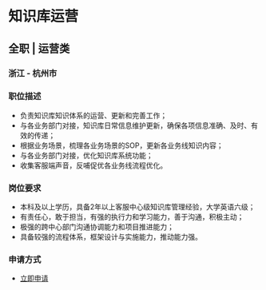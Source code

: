 
# 知识库运营
## 全职  |  运营类
### 浙江 - 杭州市

### 职位描述
- 负责知识库知识体系的运营、更新和完善工作；
- 与各业务部门对接，知识库日常信息维护更新，确保各项信息准确、及时、有效的传递；
- 根据业务场景，梳理各业务场景的SOP，更新各业务线知识内容；
- 与各业务部门对接，优化知识库系统功能；
- 收集客服端声音，反哺促优各业务线流程优化。
### 岗位要求
- 本科及以上学历，具备2年以上客服中心级知识库管理经验，大学英语六级；
- 有责任心，敢于担当，有强的执行力和学习能力，善于沟通，积极主动；
- 极强的跨中心部门沟通协调能力和项目推进能力；
- 具备较强的流程体系，框架设计与实施能力，推动能力强。
### 申请方式
- <a href="mailto:hr@tuya.com?subject=求职简历-知识库运营-来自GitHub">立即申请</a>